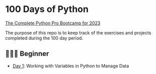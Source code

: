 # 100 Days of Python
[The Complete Python Pro Bootcamp for 2023](https://www.udemy.com/course/100-days-of-code/)

The purpose of this repo is to keep track of the exercises and projects completed during the 100 day period.


## 👨🏻‍🎓 Beginner
- [Day 1](day01): Working with Variables in Python to Manage Data
